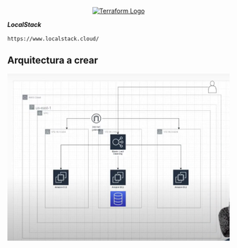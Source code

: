 <p align="center">
  <a href="https://www.terraform.io/" target="blank"><img src="https://www.svgrepo.com/show/376353/terraform.svg" width="200" alt="Terraform Logo" /></a>
</p>

**_LocalStack_**

`https://www.localstack.cloud/`

## Arquitectura a crear

<p align="center">
  <a href="https://www.terraform.io/" target="blank"><img src="./docs/aws-infra.png" width="650" alt="Terraform Logo" /></a>
</p>
